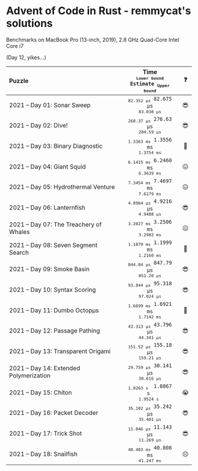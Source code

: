 # Advent of Code in Rust - remmycat's solutions

Benchmarks on MacBook Pro (13-inch, 2019), 2.8 GHz Quad-Core Intel Core i7

(Day 12, yikes…)

| Puzzle | Time<br><code><sub>Lower bound</sub> Estimate <sub>Upper bound</sub></code> | ❓ |
| :-- | :-: | :-: |
| 2021 – Day 01: Sonar Sweep | <code><sub>82.352 μs</sub> 82.675 μs <sub>83.038 μs</sub></code> | 😎 |
| 2021 – Day 02: Dive! | <code><sub>268.37 μs</sub> 276.63 μs <sub>284.59 μs</sub></code> | 😎 |
| 2021 – Day 03: Binary Diagnostic | <code><sub>1.3363 ms</sub> 1.3556 ms <sub>1.3754 ms</sub></code> | 🤨 |
| 2021 – Day 04: Giant Squid | <code><sub>6.1415 ms</sub> 6.2460 ms <sub>6.3639 ms</sub></code> | 😖 |
| 2021 – Day 05: Hydrothermal Venture | <code><sub>7.3454 ms</sub> 7.4697 ms <sub>7.6179 ms</sub></code> | 😖 |
| 2021 – Day 06: Lanternfish | <code><sub>4.8964 μs</sub> 4.9216 μs <sub>4.9488 μs</sub></code> | 😎 |
| 2021 – Day 07: The Treachery of Whales | <code><sub>3.2027 ms</sub> 3.2506 ms <sub>3.2982 ms</sub></code> | 😖 |
| 2021 – Day 08: Seven Segment Search | <code><sub>1.1879 ms</sub> 1.1999 ms <sub>1.2160 ms</sub></code> | 🤨 |
| 2021 – Day 09: Smoke Basin | <code><sub>844.84 μs</sub> 847.79 μs <sub>851.20 μs</sub></code> | 😎 |
| 2021 – Day 10: Syntax Scoring | <code><sub>93.844 μs</sub> 95.318 μs <sub>97.024 μs</sub></code> | 😎 |
| 2021 – Day 11: Dumbo Octopμs | <code><sub>1.6699 ms</sub> 1.6921 ms <sub>1.7142 ms</sub></code> | 🤨 |
| 2021 – Day 12: Passage Pathing | <code><sub>43.313 μs</sub> 43.796 μs <sub>44.341 μs</sub></code> | 😎 |
| 2021 – Day 13: Transparent Origami | <code><sub>151.52 μs</sub> 155.18 μs <sub>159.21 μs</sub></code> | 😎 |
| 2021 – Day 14: Extended Polymerization | <code><sub>29.759 μs</sub> 30.141 μs <sub>30.616 μs</sub></code> | 😎 |
| 2021 – Day 15: Chiton | <code><sub>1.8263 s&nbsp;</sub> 1.8867 s&nbsp; <sub>1.9524 s&nbsp;</sub></code> | 😭 |
| 2021 – Day 16: Packet Decoder | <code><sub>35.102 μs</sub> 35.242 μs <sub>35.401 μs</sub></code> | 😎 |
| 2021 – Day 17: Trick Shot | <code><sub>11.046 μs</sub> 11.143 μs <sub>11.269 μs</sub></code> | 😎 |
| 2021 – Day 18: Snailfish | <code><sub>40.403 ms</sub> 40.808 ms <sub>41.247 ms</sub></code> | ☹️ |
